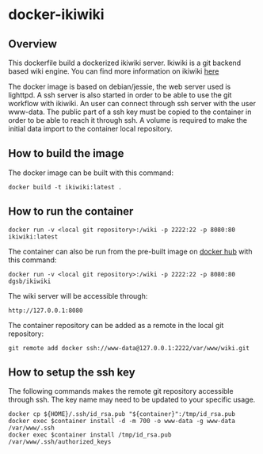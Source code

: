 # docker-ikiwiki
## Overview
This dockerfile build a dockerized ikiwiki server.
Ikiwiki is a git backend based wiki engine.
You can find more information on ikiwiki [here](https://ikiwiki.info/)

The docker image is based on debian/jessie, the web server used is lighttpd.
A ssh server is also started in order to be able to use the git workflow with ikiwiki.
An user can connect through ssh server with the user www-data.
The public part of a ssh key must be copied to the container in order to be able to reach it
through ssh.
A volume is required to make the initial data import to the container local repository.

## How to build the image
The docker image can be built with this command:

``
docker build -t ikiwiki:latest .
``

## How to run the container
``
docker run -v <local git repository>:/wiki -p 2222:22 -p 8080:80 ikiwiki:latest
``

The container can also be run from the pre-built image
on [docker hub](https://hub.docker.com/r/dgsb/ikiwiki/) with this command:

``
docker run -v <local git repository>:/wiki -p 2222:22 -p 8080:80 dgsb/ikiwiki
``

The wiki server will be accessible through:

``
http://127.0.0.1:8080
``

The container repository can be added as a remote in the local git repository:

``
git remote add docker ssh://www-data@127.0.0.1:2222/var/www/wiki.git
``

## How to setup the ssh key

The following commands makes the remote git repository accessible through ssh.
The key name may need to be updated to your specific usage.

```
docker cp ${HOME}/.ssh/id_rsa.pub "${container}":/tmp/id_rsa.pub
docker exec $container install -d -m 700 -o www-data -g www-data /var/www/.ssh
docker exec $container install /tmp/id_rsa.pub /var/www/.ssh/authorized_keys
```

